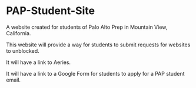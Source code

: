 PAP-Student-Site
================

A website created for students of Palo Alto Prep in Mountain View, California.

This website will provide a way for students to submit requests for websites to unblocked.

It will have a link to Aeries.

It will have a link to a Google Form for students to apply for a PAP student email. 

